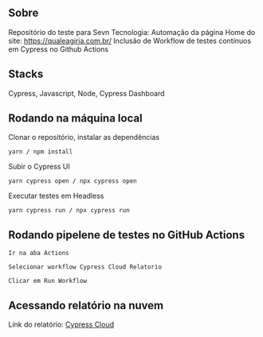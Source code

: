 ﻿## Sobre
Repositório do teste para Sevn Tecnologia: Automação da página Home do site: https://qualeagiria.com.br/ 
Inclusão de Workflow de testes contínuos em Cypress no Github Actions

## Stacks
Cypress,
Javascript,
Node,
Cypress Dashboard

## Rodando na máquina local
Clonar o repositório, instalar as dependências
```
yarn / npm install
```
Subir o Cypress UI
```
yarn cypress open / npx cypress open
```
Executar testes em Headless
```
yarn cypress run / npx cypress run
```
## Rodando pipelene de testes no GitHub Actions
```
Ir na aba Actions
```
```
Selecionar workflow Cypress Cloud Relatorio
```
```
Clicar em Run Workflow
```
## Acessando relatório na nuvem
Link do relatório: [Cypress Cloud](https://cloud.cypress.io/projects/pjgihb/runs/1/overview?roarHideRunsWithDiffGroupsAndTags=1
)
